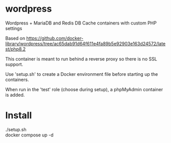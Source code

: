 # wordpress
Wordpress + MariaDB and Redis DB Cache containers with custom PHP settings

Based on https://github.com/docker-library/wordpress/tree/ac65dab91d64f611e4fa89b5e92903e163d24572/latest/php8.2

This container is meant to run behind a reverse proxy so there is no SSL support.  

Use 'setup.sh' to create a Docker environment file before starting up the containers.  

When run in the 'test' role (choose during setup), a phpMyAdmin container is added.

# Install  
./setup.sh  
docker compose up -d


